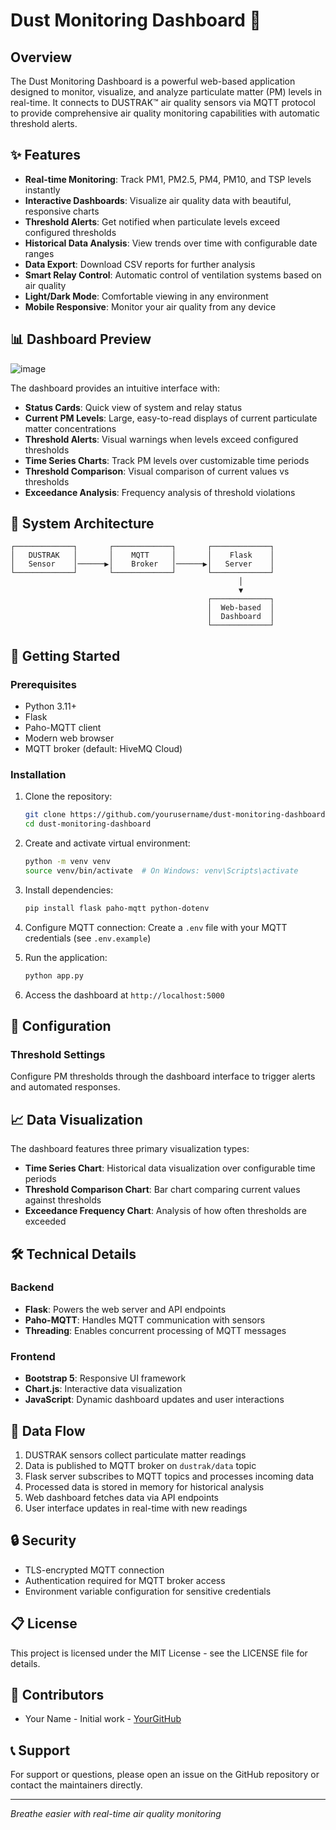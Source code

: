 # Dust Monitoring Dashboard 💨


## Overview

The Dust Monitoring Dashboard is a powerful web-based application designed to monitor, visualize, and analyze particulate matter (PM) levels in real-time. It connects to DUSTRAK™ air quality sensors via MQTT protocol to provide comprehensive air quality monitoring capabilities with automatic threshold alerts.

## ✨ Features

- **Real-time Monitoring**: Track PM1, PM2.5, PM4, PM10, and TSP levels instantly
- **Interactive Dashboards**: Visualize air quality data with beautiful, responsive charts
- **Threshold Alerts**: Get notified when particulate levels exceed configured thresholds
- **Historical Data Analysis**: View trends over time with configurable date ranges
- **Data Export**: Download CSV reports for further analysis
- **Smart Relay Control**: Automatic control of ventilation systems based on air quality
- **Light/Dark Mode**: Comfortable viewing in any environment
- **Mobile Responsive**: Monitor your air quality from any device

## 📊 Dashboard Preview

![image](https://github.com/user-attachments/assets/576865ca-92e0-4135-923f-0c1a0d4a1f8a)


The dashboard provides an intuitive interface with:

- **Status Cards**: Quick view of system and relay status
- **Current PM Levels**: Large, easy-to-read displays of current particulate matter concentrations
- **Threshold Alerts**: Visual warnings when levels exceed configured thresholds
- **Time Series Charts**: Track PM levels over customizable time periods
- **Threshold Comparison**: Visual comparison of current values vs thresholds
- **Exceedance Analysis**: Frequency analysis of threshold violations

## 🔌 System Architecture

```
┌─────────────┐       ┌─────────────┐       ┌─────────────┐
│   DUSTRAK   │       │    MQTT     │       │    Flask    │
│   Sensor    │──────▶│    Broker   │──────▶│   Server    │
└─────────────┘       └─────────────┘       └─────────────┘
                                                   │
                                                   ▼
                                            ┌─────────────┐
                                            │  Web-based  │
                                            │  Dashboard  │
                                            └─────────────┘
```

## 🚀 Getting Started

### Prerequisites

- Python 3.11+
- Flask
- Paho-MQTT client
- Modern web browser
- MQTT broker (default: HiveMQ Cloud)

### Installation

1. Clone the repository:
   ```bash
   git clone https://github.com/yourusername/dust-monitoring-dashboard.git
   cd dust-monitoring-dashboard
   ```

2. Create and activate virtual environment:
   ```bash
   python -m venv venv
   source venv/bin/activate  # On Windows: venv\Scripts\activate
   ```

3. Install dependencies:
   ```bash
   pip install flask paho-mqtt python-dotenv
   ```

4. Configure MQTT connection:
   Create a `.env` file with your MQTT credentials (see `.env.example`)

5. Run the application:
   ```bash
   python app.py
   ```

6. Access the dashboard at `http://localhost:5000`

## 🔧 Configuration

### Threshold Settings

Configure PM thresholds through the dashboard interface to trigger alerts and automated responses.

## 📈 Data Visualization

The dashboard features three primary visualization types:

- **Time Series Chart**: Historical data visualization over configurable time periods
- **Threshold Comparison Chart**: Bar chart comparing current values against thresholds
- **Exceedance Frequency Chart**: Analysis of how often thresholds are exceeded

## 🛠️ Technical Details

### Backend
- **Flask**: Powers the web server and API endpoints
- **Paho-MQTT**: Handles MQTT communication with sensors
- **Threading**: Enables concurrent processing of MQTT messages

### Frontend
- **Bootstrap 5**: Responsive UI framework
- **Chart.js**: Interactive data visualization
- **JavaScript**: Dynamic dashboard updates and user interactions

## 🔄 Data Flow

1. DUSTRAK sensors collect particulate matter readings
2. Data is published to MQTT broker on `dustrak/data` topic
3. Flask server subscribes to MQTT topics and processes incoming data
4. Processed data is stored in memory for historical analysis
5. Web dashboard fetches data via API endpoints
6. User interface updates in real-time with new readings

## 🔒 Security

- TLS-encrypted MQTT connection
- Authentication required for MQTT broker access
- Environment variable configuration for sensitive credentials

## 📋 License

This project is licensed under the MIT License - see the LICENSE file for details.

## 👥 Contributors

- Your Name - Initial work - [YourGitHub](https://github.com/yourusername)

## 📞 Support

For support or questions, please open an issue on the GitHub repository or contact the maintainers directly.

---

*Breathe easier with real-time air quality monitoring*
